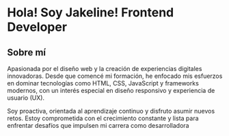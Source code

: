 # Hola! Soy Jakeline! Frontend Developer
## Sobre mí
Apasionada por el diseño web y la creación de experiencias digitales innovadoras. Desde que comencé mi formación, he enfocado mis esfuerzos en dominar tecnologías como HTML, CSS, JavaScript y frameworks modernos, con un interés especial en diseño responsivo y experiencia de usuario (UX).

Soy proactiva, orientada al aprendizaje continuo y disfruto asumir nuevos retos. Estoy comprometida con el crecimiento constante y lista para enfrentar desafíos que impulsen mi carrera como desarrolladora
